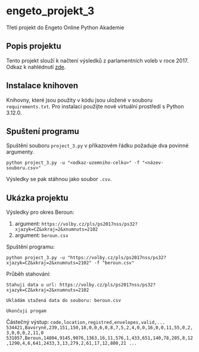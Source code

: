 # engeto_projekt_3
Třetí projekt do Engeto Online Python Akademie
## Popis projektu
Tento projekt slouží k načtení výsledků z parlamentních voleb v roce 2017.
Odkaz k nahlédnutí [zde](https://volby.cz/pls/ps2017nss/ps32?xjazyk=CZ&xkraj=2&xnumnuts=2102).
## Instalace knihoven
Knihovny, které jsou použity v kódu jsou uložené v souboru `requirements.txt`.
Pro instalaci použijte nové virtuální prostředí s Python 3.12.0.
## Spuštení programu
Spuštění souboru `project_3.py` v příkazovém řádku požaduje dva povinné argumenty.

`python project_3.py -u "<odkaz-uzemniho-celku>" -f "<název-souboru.csv>"`

Výsledky se pak stáhnou jako soubor `.csv`.
## Ukázka projektu
Výsledky pro okres Beroun:
1. argument: `https://volby.cz/pls/ps2017nss/ps32?xjazyk=CZ&xkraj=2&xnumnuts=2102`
2. argument: `beroun.csv`

Spuštění programu:

`python project_3.py -u "https://volby.cz/pls/ps2017nss/ps32?xjazyk=CZ&xkraj=2&xnumnuts=2102" -f "beroun.csv"`

Průběh stahování:

`Stahuji data u url: https://volby.cz/pls/ps2017nss/ps32?xjazyk=CZ&xkraj=2&xnumnuts=2102`

`Ukládám stažená data do souboru: beroun.csv`

`Ukončuji progam`

Částečný výstup:
`code,location,registred,envelopes,valid,...
534421,Bavoryně,239,151,150,18,0,0,6,0,8,7,5,2,4,0,0,16,0,0,11,55,0,2,3,0,0,0,2,11,0
531057,Beroun,14804,9145,9076,1363,16,11,576,1,433,651,140,78,205,8,12,1290,4,6,641,2433,3,13,279,2,61,17,12,800,21
...`